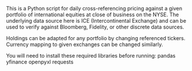This is a Python script for daily cross-referencing pricing against a given portfolio of international equities at close of business on the NYSE. The underlying data source here is ICE (Intercontinental Exchange) and can be used to verify against Bloomberg, Fidelity, or other discrete data sources.

Holdings can be adapted for any portfolio by changing referenced tickers. Currency mapping to given exchanges can be changed similarly.

You will need to install these required libraries before running:
  pandas
  yfinance
  openpyxl
  requests
